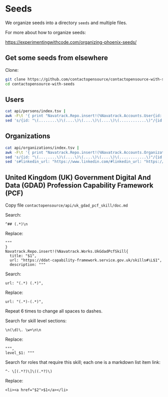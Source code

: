 # Seeds

We organize seeds into a directory `seeds` and multiple files.

For more about how to organize seeds:

<https://experimentingwithcode.com/organizing-phoenix-seeds/>

## Get some seeds from elsewhere

Clone:

```sh
git clone https://github.com/contactopensource/contactopensource-with-seeds
cd contactopensource-with-seeds
```

## Users

```sh
cat api/persons/index.tsv |
awk -F\t '{ print "Navatrack.Repo.insert!(%Navatrack.Accounts.User{id: \"" $1 "\", title: \"" $3 "\", email: \"" $4 "\", phone: \"" $9 "\", url: \"" $7 "\", linkedin_url: \"https://linkedin.com/in/" $2 "\", avatar_image_400x400_url: \"https://example.com/" $6 "\", note: \"" $11 "\" })" }' |
sed 's/{id: "\(........\)\(....\)\(....\)\(....\)\(............\)"/{id: "\1-\2-\3-\4-\5"/'
```

## Organizations

```sh
cat api/organizations/index.tsv |
awk -F\t '{ print "Navatrack.Repo.insert!(%Navatrack.Accounts.Organization{id: \"" $1 "\", title: \"" $3 "\", email: \"" $5 "\", phone: \"" $6 "\", postal: \"" $7 "\", url: \"https://example.com/" $2 "\", avatar_image_400x400_url: \"https://example.com/" $4 "\", linkedin_url: \"" $11 "\" })" }' |
sed 's/{id: "\(........\)\(....\)\(....\)\(....\)\(............\)"/{id: "\1-\2-\3-\4-\5"/' |
sed 's#linkedin_url: "https://www.linkedin.com/#linkedin_url: "https://linkedin.com/#'
```

## United Kingdom (UK) Government Digital And Data (GDAD) Profession Capability Framework (PCF)

Copy file `contactopensource/api/uk_gdad_pcf_skill/doc.md`

Search:

```regex-search
^## (.*)\n
```

Replace:

```regex-replace
"""
}
Navatrack.Repo.insert!(%Navatrack.Works.UkGdadPcfSkill{
  title: "$1",
  url: "https://ddat-capability-framework.service.gov.uk/skills#\L$1",
  description: """
```

Search:

```regex-search
url: "(.*) (.*)",
```

Replace:

```regex-replace
url: "(.*)-(.*)",
```

Repeat 6 times to change all spaces to dashes.

Search for skill level sections:

```regex-search
\n(\d)\. \w+\n\n
```

Replace:

```regex-replace
""",
level_$1: """
```

Search for roles that require this skill; each one is a markdown list item link:

```regex-search
^- \[(.*?)\]\((.*?)\)
```

Replace:

```regex-replace
<li><a href="$2">$1</a></li>
```
